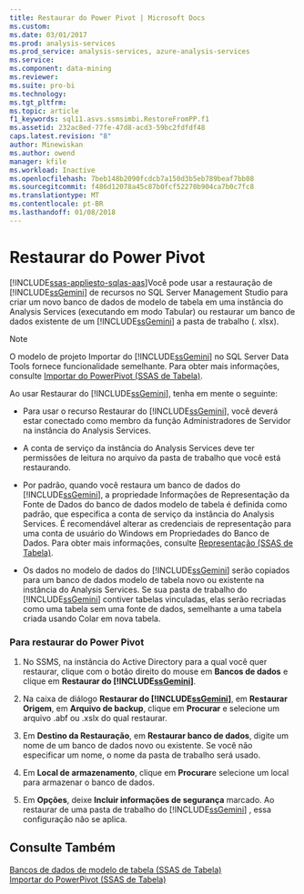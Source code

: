 ```yaml
---
title: Restaurar do Power Pivot | Microsoft Docs
ms.custom: 
ms.date: 03/01/2017
ms.prod: analysis-services
ms.prod_service: analysis-services, azure-analysis-services
ms.service: 
ms.component: data-mining
ms.reviewer: 
ms.suite: pro-bi
ms.technology: 
ms.tgt_pltfrm: 
ms.topic: article
f1_keywords: sql11.asvs.ssmsimbi.RestoreFromPP.f1
ms.assetid: 232ac8ed-77fe-47d8-acd3-59bc2fdfdf48
caps.latest.revision: "8"
author: Minewiskan
ms.author: owend
manager: kfile
ms.workload: Inactive
ms.openlocfilehash: 7beb148b2090fcdcb7a150d3b5eb789beaf7bb08
ms.sourcegitcommit: f486d12078a45c87b0fcf52270b904ca7b0c7fc8
ms.translationtype: MT
ms.contentlocale: pt-BR
ms.lasthandoff: 01/08/2018
---
```

# <a name="restore-from-power-pivot"></a>Restaurar do Power Pivot
[!INCLUDE[ssas-appliesto-sqlas-aas](../../includes/ssas-appliesto-sqlas-aas.md)]Você pode usar a restauração de [!INCLUDE[ssGemini](../../includes/ssgemini-md.md)] de recursos no SQL Server Management Studio para criar um novo banco de dados de modelo de tabela em uma instância do Analysis Services (executando em modo Tabular) ou restaurar um banco de dados existente de um [!INCLUDE[ssGemini](../../includes/ssgemini-md.md)] a pasta de trabalho (. xlsx).  
  
> [!NOTE]  
>  O modelo de projeto Importar do [!INCLUDE[ssGemini](../../includes/ssgemini-md.md)] no SQL Server Data Tools fornece funcionalidade semelhante. Para obter mais informações, consulte [Importar do PowerPivot &#40;SSAS de Tabela&#41;](../../analysis-services/tabular-models/import-from-power-pivot-ssas-tabular.md).  
  
 Ao usar Restaurar do [!INCLUDE[ssGemini](../../includes/ssgemini-md.md)], tenha em mente o seguinte:  
  
-   Para usar o recurso Restaurar do [!INCLUDE[ssGemini](../../includes/ssgemini-md.md)], você deverá estar conectado como membro da função Administradores de Servidor na instância do Analysis Services.  
  
-   A conta de serviço da instância do Analysis Services deve ter permissões de leitura no arquivo da pasta de trabalho que você está restaurando.  
  
-   Por padrão, quando você restaura um banco de dados do [!INCLUDE[ssGemini](../../includes/ssgemini-md.md)], a propriedade Informações de Representação da Fonte de Dados do banco de dados modelo de tabela é definida como padrão, que especifica a conta de serviço da instância do Analysis Services. É recomendável alterar as credenciais de representação para uma conta de usuário do Windows em Propriedades do Banco de Dados. Para obter mais informações, consulte [Representação &#40;SSAS de Tabela&#41;](../../analysis-services/tabular-models/impersonation-ssas-tabular.md).  
  
-   Os dados no modelo de dados do [!INCLUDE[ssGemini](../../includes/ssgemini-md.md)] serão copiados para um banco de dados modelo de tabela novo ou existente na instância do Analysis Services. Se sua pasta de trabalho do [!INCLUDE[ssGemini](../../includes/ssgemini-md.md)] contiver tabelas vinculadas, elas serão recriadas como uma tabela sem uma fonte de dados, semelhante a uma tabela criada usando Colar em nova tabela.  
  
### <a name="to-restore-from-power-pivot"></a>Para restaurar do Power Pivot  
  
1.  No SSMS, na instância do Active Directory para a qual você quer restaurar, clique com o botão direito do mouse em **Bancos de dados** e clique em **Restaurar do [!INCLUDE[ssGemini](../../includes/ssgemini-md.md)]**.  
  
2.  Na caixa de diálogo **Restaurar do [!INCLUDE[ssGemini](../../includes/ssgemini-md.md)]**, em **Restaurar Origem**, em **Arquivo de backup**, clique em **Procurar** e selecione um arquivo .abf ou .xslx do qual restaurar.  
  
3.  Em **Destino da Restauração**, em **Restaurar banco de dados**, digite um nome de um banco de dados novo ou existente. Se você não especificar um nome, o nome da pasta de trabalho será usado.  
  
4.  Em **Local de armazenamento**, clique em **Procurar**e selecione um local para armazenar o banco de dados.  
  
5.  Em **Opções**, deixe **Incluir informações de segurança** marcado. Ao restaurar de uma pasta de trabalho do [!INCLUDE[ssGemini](../../includes/ssgemini-md.md)] , essa configuração não se aplica.  
  
## <a name="see-also"></a>Consulte Também  
 [Bancos de dados de modelo de tabela &#40;SSAS de Tabela&#41;](../../analysis-services/tabular-models/tabular-model-databases-ssas-tabular.md)   
 [Importar do PowerPivot &#40;SSAS de Tabela&#41;](../../analysis-services/tabular-models/import-from-power-pivot-ssas-tabular.md)  
  
  
